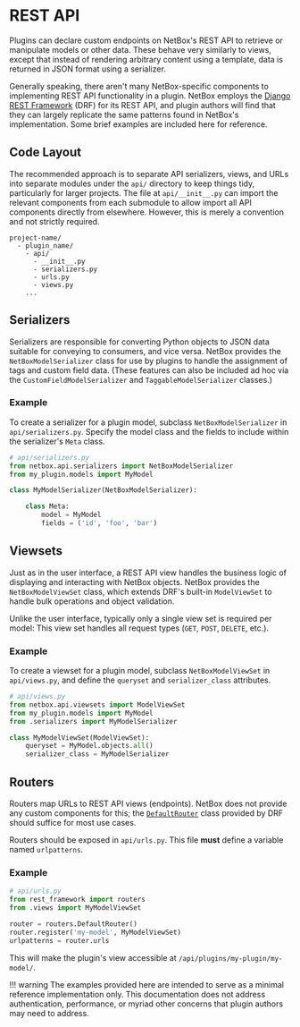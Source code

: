# REST API

Plugins can declare custom endpoints on NetBox's REST API to retrieve or manipulate models or other data. These behave very similarly to views, except that instead of rendering arbitrary content using a template, data is returned in JSON format using a serializer.

Generally speaking, there aren't many NetBox-specific components to implementing REST API functionality in a plugin. NetBox employs the [Django REST Framework](https://www.django-rest-framework.org/) (DRF) for its REST API, and plugin authors will find that they can largely replicate the same patterns found in NetBox's implementation. Some brief examples are included here for reference.

## Code Layout

The recommended approach is to separate API serializers, views, and URLs into separate modules under the `api/` directory to keep things tidy, particularly for larger projects. The file at `api/__init__.py` can import the relevant components from each submodule to allow import all API components directly from elsewhere. However, this is merely a convention and not strictly required.

```no-highlight
project-name/
  - plugin_name/
    - api/
      - __init__.py
      - serializers.py
      - urls.py
      - views.py
    ...
```

## Serializers

Serializers are responsible for converting Python objects to JSON data suitable for conveying to consumers, and vice versa. NetBox provides the `NetBoxModelSerializer` class for use by plugins to handle the assignment of tags and custom field data. (These features can also be included ad hoc via the `CustomFieldModelSerializer` and `TaggableModelSerializer` classes.)

### Example

To create a serializer for a plugin model, subclass `NetBoxModelSerializer` in `api/serializers.py`. Specify the model class and the fields to include within the serializer's `Meta` class.

```python
# api/serializers.py
from netbox.api.serializers import NetBoxModelSerializer
from my_plugin.models import MyModel

class MyModelSerializer(NetBoxModelSerializer):

    class Meta:
        model = MyModel
        fields = ('id', 'foo', 'bar')
```

## Viewsets

Just as in the user interface, a REST API view handles the business logic of displaying and interacting with NetBox objects. NetBox provides the `NetBoxModelViewSet` class, which extends DRF's built-in `ModelViewSet` to handle bulk operations and object validation.

Unlike the user interface, typically only a single view set is required per model: This view set handles all request types (`GET`, `POST`, `DELETE`, etc.).

### Example

To create a viewset for a plugin model, subclass `NetBoxModelViewSet` in `api/views.py`, and define the `queryset` and `serializer_class` attributes.

```python
# api/views.py
from netbox.api.viewsets import ModelViewSet
from my_plugin.models import MyModel
from .serializers import MyModelSerializer

class MyModelViewSet(ModelViewSet):
    queryset = MyModel.objects.all()
    serializer_class = MyModelSerializer
```

## Routers

Routers map URLs to REST API views (endpoints). NetBox does not provide any custom components for this; the [`DefaultRouter`](https://www.django-rest-framework.org/api-guide/routers/#defaultrouter) class provided by DRF should suffice for most use cases.

Routers should be exposed in `api/urls.py`. This file **must** define a variable named `urlpatterns`.

### Example

```python
# api/urls.py
from rest_framework import routers
from .views import MyModelViewSet

router = routers.DefaultRouter()
router.register('my-model', MyModelViewSet)
urlpatterns = router.urls
```

This will make the plugin's view accessible at `/api/plugins/my-plugin/my-model/`.

!!! warning
    The examples provided here are intended to serve as a minimal reference implementation only. This documentation does not address authentication, performance, or myriad other concerns that plugin authors may need to address.
